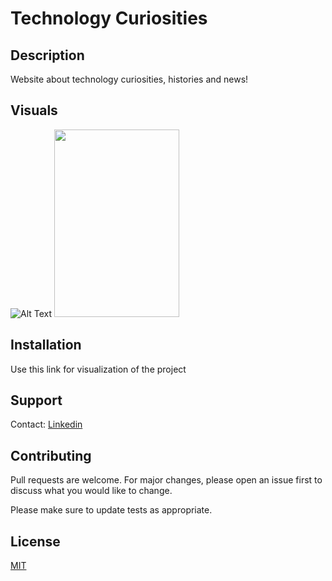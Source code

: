 # Technology Curiosities



## Description
Website about technology curiosities, histories and news!


## Visuals
![Alt Text](https://github.com/deviniciuss/TechnologyCuriosities/blob/main/imagens/sample-pc.gif) 
<img src="https://github.com/deviniciuss/TechnologyCuriosities/blob/main/imagens/sample-mobile.gif" width="200" height="300" />

## Installation
Use this link for visualization of the project 


## Support
Contact: [Linkedin](https://www.linkedin.com/in/deviniciuss/)

## Contributing
Pull requests are welcome. For major changes, please open an issue first to discuss what you would like to change.

Please make sure to update tests as appropriate.

## License
[MIT](https://github.com/deviniciuss/TechnologyCuriosities/blob/main/LICENSE)
